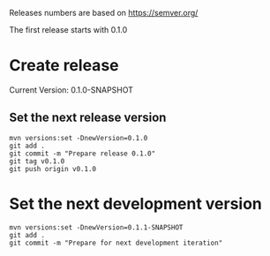 
Releases numbers are based on  https://semver.org/

The first release starts with 0.1.0 

# Create release

Current Version: 0.1.0-SNAPSHOT
## Set the next release version
```
mvn versions:set -DnewVersion=0.1.0
git add .
git commit -m "Prepare release 0.1.0"
git tag v0.1.0
git push origin v0.1.0
```

# Set the next development version
```
mvn versions:set -DnewVersion=0.1.1-SNAPSHOT
git add .
git commit -m "Prepare for next development iteration"
```
